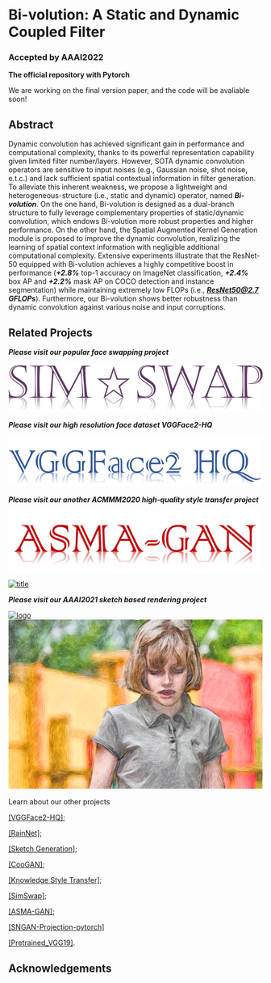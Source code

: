 # Bi-volution: A Static and Dynamic Coupled Filter
### Accepted by AAAI2022

**The official repository with Pytorch**

We are working on the final version paper, and the code will be avaliable soon!

## Abstract

Dynamic convolution has achieved significant gain in performance and computational complexity, thanks to its powerful representation capability given limited filter number/layers.
However, SOTA dynamic convolution operators are sensitive to input noises (e.g., Gaussian noise, shot noise, e.t.c.) and lack sufficient spatial contextual information in filter generation.
To alleviate this inherent weakness, we propose a lightweight and heterogeneous-structure (i.e., static and dynamic) operator, named ***Bi-volution***.
On the one hand, Bi-volution is designed as a dual-branch structure to fully leverage complementary properties of static/dynamic convolution, which endows Bi-volution more robust properties and higher performance.
On the other hand, the Spatial Augmented Kernel Generation module is proposed to improve the dynamic convolution, realizing the learning of spatial context information with negligible additional computational complexity.
Extensive experiments illustrate that the ResNet-50 equipped with Bi-volution achieves a highly competitive boost in performance (***+2.8%***  top-1 accuracy on ImageNet classification, ***+2.4%*** box AP and ***+2.2%*** mask AP on COCO detection and instance segmentation) while maintaining extremely low FLOPs (i.e., ***ResNet50@2.7 GFLOPs***). Furthermore, our Bi-volution shows better robustness than dynamic convolution against various noise and input corruptions.



## Related Projects

***Please visit our popular face swapping project***

[![logo](./docs/img/simswap.png)](https://github.com/neuralchen/SimSwap)

***Please visit our high resolution face dataset VGGFace2-HQ***

[![logo](./docs/img/VGGFace2-HQ.png)](https://github.com/NNNNAI/VGGFace2-HQ)

***Please visit our another ACMMM2020 high-quality style transfer project***

[![logo](./docs/img/logo.png)](https://github.com/neuralchen/ASMAGAN)

[![title](/docs/img/title.png)](https://github.com/neuralchen/ASMAGAN)

***Please visit our AAAI2021 sketch based rendering project***

[![logo](./docs/img/girl2.gif)](https://github.com/TZYSJTU/Sketch-Generation-with-Drawing-Process-Guided-by-Vector-Flow-and-Grayscale)
[![title](/docs/img/girl2-RGB.png)](https://github.com/TZYSJTU/Sketch-Generation-with-Drawing-Process-Guided-by-Vector-Flow-and-Grayscale)





Learn about our other projects 

[[VGGFace2-HQ]](https://github.com/NNNNAI/VGGFace2-HQ);

[[RainNet]](https://neuralchen.github.io/RainNet);

[[Sketch Generation]](https://github.com/TZYSJTU/Sketch-Generation-with-Drawing-Process-Guided-by-Vector-Flow-and-Grayscale);

[[CooGAN]](https://github.com/neuralchen/CooGAN);

[[Knowledge Style Transfer]](https://github.com/AceSix/Knowledge_Transfer);

[[SimSwap]](https://github.com/neuralchen/SimSwap);

[[ASMA-GAN]](https://github.com/neuralchen/ASMAGAN);

[[SNGAN-Projection-pytorch]](https://github.com/neuralchen/SNGAN_Projection)

[[Pretrained_VGG19]](https://github.com/neuralchen/Pretrained_VGG19).

## Acknowledgements
